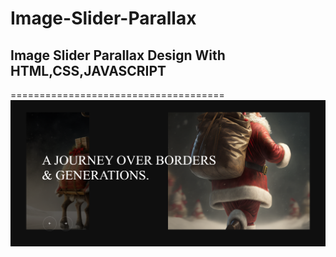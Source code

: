 # Image-Slider-Parallax

<h2>Image Slider Parallax Design With HTML,CSS,JAVASCRIPT</h2>
=====================================
<img src='./img/Image_Slider.png'>
